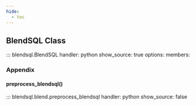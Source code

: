 ```yaml
---
hide:
  - toc
---
```

## BlendSQL Class

::: blendsql.BlendSQL
    handler: python
    show_source: true
    options:
      members:

### Appendix

#### preprocess_blendsql()

::: blendsql.blend.preprocess_blendsql
    handler: python
    show_source: false